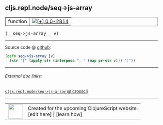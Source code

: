 ## cljs.repl.node/seq->js-array



 <table border="1">
<tr>
<td>function</td>
<td><a href="https://github.com/cljsinfo/cljs-api-docs/tree/0.0-2814"><img valign="middle" alt="[+] 0.0-2814" title="Added in 0.0-2814" src="https://img.shields.io/badge/+-0.0--2814-lightgrey.svg"></a> </td>
</tr>
</table>


 <samp>
(__seq->js-array__ v)<br>
</samp>

---







Source code @ [github](https://github.com/clojure/clojurescript/blob/r1.7.48/src/main/clojure/cljs/repl/node.clj#L75-L76):

```clj
(defn seq->js-array [v]
  (str "[" (apply str (interpose ", " (map pr-str v))) "]"))
```

<!--
Repo - tag - source tree - lines:

 <pre>
clojurescript @ r1.7.48
└── src
    └── main
        └── clojure
            └── cljs
                └── repl
                    └── <ins>[node.clj:75-76](https://github.com/clojure/clojurescript/blob/r1.7.48/src/main/clojure/cljs/repl/node.clj#L75-L76)</ins>
</pre>

-->

---



###### External doc links:

[`cljs.repl.node/seq->js-array` @ crossclj](http://crossclj.info/fun/cljs.repl.node/seq-%3Ejs-array.html)<br>

---

 <table>
<tr><td>
<img valign="middle" align="right" width="48px" src="http://i.imgur.com/Hi20huC.png">
</td><td>
Created for the upcoming ClojureScript website.<br>
[edit here] | [learn how]
</td></tr></table>

[edit here]:https://github.com/cljsinfo/cljs-api-docs/blob/master/cljsdoc/cljs.repl.node_seq-GTjs-array.cljsdoc
[learn how]:https://github.com/cljsinfo/cljs-api-docs/wiki/cljsdoc-files

<!--

This information was too distracting to show to readers, but I'll leave it
commented here since it is helpful to:

- pretty-print the data used to generate this document
- and show how to retrieve that data



The API data for this symbol:

```clj
{:ns "cljs.repl.node",
 :name "seq->js-array",
 :type "function",
 :signature ["[v]"],
 :source {:code "(defn seq->js-array [v]\n  (str \"[\" (apply str (interpose \", \" (map pr-str v))) \"]\"))",
          :title "Source code",
          :repo "clojurescript",
          :tag "r1.7.48",
          :filename "src/main/clojure/cljs/repl/node.clj",
          :lines [75 76]},
 :full-name "cljs.repl.node/seq->js-array",
 :full-name-encode "cljs.repl.node_seq-GTjs-array",
 :history [["+" "0.0-2814"]]}

```

Retrieve the API data for this symbol:

```clj
;; from Clojure REPL
(require '[clojure.edn :as edn])
(-> (slurp "https://raw.githubusercontent.com/cljsinfo/cljs-api-docs/catalog/cljs-api.edn")
    (edn/read-string)
    (get-in [:symbols "cljs.repl.node/seq->js-array"]))
```

-->
